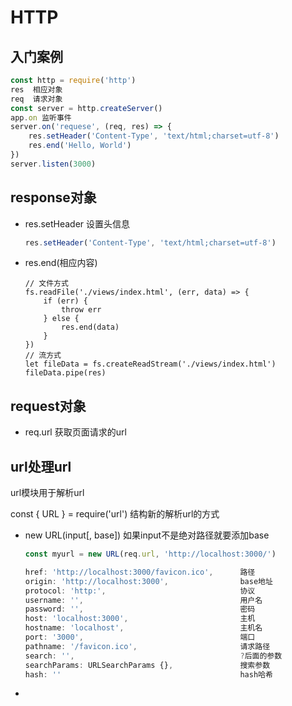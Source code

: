 # HTTP

## 入门案例

```js
const http = require('http')
res  相应对象
req  请求对象
const server = http.createServer()
app.on 监听事件
server.on('requese', (req, res) => {
    res.setHeader('Content-Type', 'text/html;charset=utf-8')
	res.end('Hello, World')
})
server.listen(3000)
```

## response对象

* res.setHeader   设置头信息

    ```js
    res.setHeader('Content-Type', 'text/html;charset=utf-8')
    ```

* res.end(相应内容)

    ```
    // 文件方式
    fs.readFile('./views/index.html', (err, data) => {
    	if (err) {
    		throw err
    	} else {
    		res.end(data)
    	}
    })
    // 流方式
    let fileData = fs.createReadStream('./views/index.html')
    fileData.pipe(res)
    ```

    

## request对象

* req.url   获取页面请求的url

## url处理url

url模块用于解析url

const { URL } = require('url')   结构新的解析url的方式

* new URL(input[, base])   如果input不是绝对路径就要添加base

    ```js
    const myurl = new URL(req.url, 'http://localhost:3000/')
    ```

    ```js
    href: 'http://localhost:3000/favicon.ico',   	路径
    origin: 'http://localhost:3000',				base地址
    protocol: 'http:',								协议
    username: '',									用户名
    password: '',									密码
    host: 'localhost:3000',							主机
    hostname: 'localhost',							主机名
    port: '3000',									端口
    pathname: '/favicon.ico',						请求路径
    search: '',										?后面的参数
    searchParams: URLSearchParams {},				搜索参数
    hash: ''										hash哈希
    ```

* 